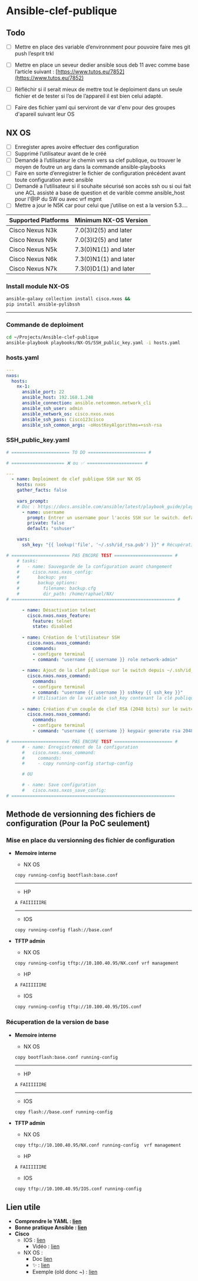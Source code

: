 # Ansible-clef-publique

## Todo

- [ ]  Mettre en place des variable d’environnment pour pouvoire faire mes git push l’esprit trkl
- [ ]  Mettre en place un seveur dedier ansible sous deb 11 avec comme base l’article suivant : [https://www.tutos.eu/7852](https://www.tutos.eu/7852)
- [ ]  Réfléchir si il serait mieux de mettre tout le deploiment dans un seule fichier et de tester si l’os de l’appareil il est bien celui adapté.
- [ ]  Faire des fichier yaml qui serviront de var d'env pour des groupes d'apareil suivant leur OS


## NX OS

- [ ]  Enregister apres avoire effectuer des configuration
- [ ]  Supprimé l’utilisateur avant de le créé
- [ ]  Demandé à l’utilisateur le chemin vers sa clef publique, ou trouver le moyen de foutre un arg dans la commande ansible-playbooks
- [ ]  Faire en sorte d’enregistrer le fichier de configuration précédent avant toute configuration avec ansible
- [ ]  Demandé a l’utilisateur si il souhaite sécurisé son accès ssh ou si oui fait une ACL assisté a base de question et de varible comme ansible_host pour l’@IP du SW ou avec vrf mgmt
- [ ]  Mettre a jour le N5K car pour celui que j’utilise on est a la version 5.3….

| Supported Platforms | Minimum NX-OS Version |
| --- | --- |
| Cisco Nexus N3k | 7.0(3)I2(5) and later |
| Cisco Nexus N9k | 7.0(3)I2(5) and later |
| Cisco Nexus N5k | 7.3(0)N1(1) and later |
| Cisco Nexus N6k | 7.3(0)N1(1) and later |
| Cisco Nexus N7k | 7.3(0)D1(1) and later |

### Install module NX-OS

```bash
ansible-galaxy collection install cisco.nxos &&
pip install ansible-pylibssh
```

---

### Commande de deploiment

```bash
cd ~/Projects/Ansible-clef-publique
ansible-playbook playbooks/NX-OS/SSH_public_key.yaml -i hosts.yaml
```

### hosts.yaml

```yaml
---
nxos:
  hosts:
    nx-1:
      ansible_port: 22
      ansible_host: 192.168.1.248
      ansible_connection: ansible.netcommon.network_cli
      ansible_ssh_user: admin
      ansible_network_os: cisco.nxos.nxos
      ansible_ssh_pass: Cisco123cisco
      ansible_ssh_common_args: -oHostKeyAlgorithms=+ssh-rsa
```

### SSH_public_key.yaml

```yaml
# ====================== TO DO ====================== #

# ==================== ❌ ou ✅ ===================== #

---
  - name: Deploiment de clef publique SSH sur NX OS
    hosts: nxos
    gather_facts: false
    
    vars_prompt:
    # Doc : https://docs.ansible.com/ansible/latest/playbook_guide/playbooks_prompts.html
      - name: username
        prompt: Entrer un username pour l'accès SSH sur le switch. default
        private: false
        default: "sshuser"

    vars:
      ssh_key: "{{ lookup('file', '~/.ssh/id_rsa.pub') }}" # Récupération de la clé publique SSH dans l'hote Ansible avec le chemin indiqué, faire attention au droit de lecture 

# ====================== PAS ENCORE TEST ====================== #
    # tasks:
    #   - name: Sauvegarde de la configuration avant changement
    #     cisco.nxos.nxos_config:
    #       backup: yes
    #       backup_options:
    #         filename: backup.cfg
    #         dir_path: /home/raphael/NX/
# ============================================================== #

      - name: Désactivation telnet
        cisco.nxos.nxos_feature:
          feature: telnet
          state: disabled
      
      - name: Création de l'utilisateur SSH
        cisco.nxos.nxos_command:
          commands:
          - configure terminal
          - command: "username {{ username }} role network-admin"
      
      - name: Ajout de la clef publique sur le switch depuis ~/.ssh/id_rsa.pub
        cisco.nxos.nxos_command:
          commands:
          - configure terminal
          - command: "username {{ username }} sshkey {{ ssh_key }}"  
          # Utilisation de la variable ssh_key contenant la clé publique
            
      - name: Création d'un couple de clef RSA (2048 bits) sur le switch 
        cisco.nxos.nxos_command:
          commands:
          - configure terminal
          - command: "username {{ username }} keypair generate rsa 2048 force"

# ====================== PAS ENCORE TEST ====================== #
      # - name: Enregistrement de la configuration
      #   cisco.nxos.nxos_command:
      #     commands:
      #     - copy running-config startup-config

      # OU

      # - name: Save configuration
      #   cisco.nxos.nxos_save_config:
# ============================================================== 
```

## Methode de versionning des fichiers de configuration (Pour la PoC seulement)

### Mise en place du versionning des fichier de configuration

- **Memoire interne**
    - NX OS
    
    ```
    copy running-config bootflash:base.conf
    ```
    
    ---
    
    - HP
    
    ```
    A FAIIIIIIRE
    ```
    
    ---
    
    - IOS
    
    ```
    copy running-config flash://base.conf
    ```
    
- **TFTP admin**
    - NX OS
    
    ```
    copy running-config tftp://10.100.40.95/NX.conf vrf management
    ```
    
    - HP
    
    ```
    A FAIIIIIIRE
    ```
    
    - IOS
    
    ```bash
    copy running-config tftp://10.100.40.95/IOS.conf
    ```
    

### Récuperation de la version de base

- **Memoire interne**
    - NX OS
    
    ```
    copy bootflash:base.conf running-config 
    ```
    
    ---
    
    - HP
    
    ```
    A FAIIIIIIRE
    ```
    
    ---
    
    - IOS
    
    ```
    copy flash://base.conf running-config 
    ```
    
- **TFTP admin**
    - NX OS
    
    ```
    copy tftp://10.100.40.95/NX.conf running-config  vrf management
    ```
    
    - HP
    
    ```
    A FAIIIIIIRE
    ```
    
    - IOS
    
    ```bash
    copy tftp://10.100.40.95/IOS.conf running-config 
    ```
    

## Lien utile

- **Comprendre le YAML : [lien](https://docs.ansible.com/ansible/latest/reference_appendices/YAMLSyntax.html#yaml-syntax)**
- **Bonne pratique Ansible : [lien](https://docs.ansible.com/ansible/latest/tips_tricks/ansible_tips_tricks.html)**
- **Cisco**
    - IOS : [lien](https://docs.ansible.com/ansible/latest/collections/cisco/ios/ios_command_module.html)
        - Vidéo : [lien](https://youtu.be/wbVZkb8ocH4)
    - NX OS :
        - Doc [lien](https://docs.ansible.com/ansible/latest/collections/cisco/nxos/index.html)
        - ✨ : [lien](https://docs.ansible.com/ansible/latest/collections/cisco/nxos/nxos_command_module.html)
        - Exemple (old donc ~) : [lien](https://docs.ansible.com/ansible/latest/reference_appendices/playbooks_keywords.html#play)
